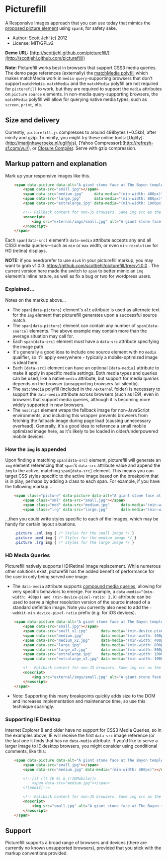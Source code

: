 # Picturefill
A Responsive Images approach that you can use today that mimics the [proposed picture element](http://www.w3.org/TR/2013/WD-html-picture-element-20130226/) using `span`s, for safety sake.


* Author: Scott Jehl (c) 2012
* License: MIT/GPLv2

**Demo URL:** [http://scottjehl.github.com/picturefill/](http://scottjehl.github.com/picturefill/)

**Note:** Picturefill works best in browsers that support CSS3 media queries. The demo page references (externally) the [matchMedia polyfill](https://github.com/paulirish/matchMedia.js/) which makes matchMedia work in `media-query`-supporting browsers that don't support `matchMedia`. `matchMedia` and the `matchMedia` polyfill are not required for `picturefill` to work, but they are required to support the `media` attributes on `picture` `source` elements. In non-media query-supporting browsers, the `matchMedia` polyfill will allow for querying native media types, such as `screen`, `print`, etc.

## Size and delivery

Currently, `picturefill.js` compresses to around 498bytes (~0.5kb), after minify and gzip. To minify, you might try these online tools: [Uglify]:(http://marijnhaverbeke.nl/uglifyjs), [Yahoo Compressor]:(http://refresh-sf.com/yui/), or [Closure Compiler](http://closure-compiler.appspot.com/home). Serve with gzip compression.

## Markup pattern and explanation

Mark up your responsive images like this. 

```html
	<span data-picture data-alt="A giant stone face at The Bayon temple in Angkor Thom, Cambodia">
		<span data-src="small.jpg"></span>
		<span data-src="medium.jpg"     data-media="(min-width: 400px)"></span>
		<span data-src="large.jpg"      data-media="(min-width: 800px)"></span>
		<span data-src="extralarge.jpg" data-media="(min-width: 1000px)"></span>

		<!-- Fallback content for non-JS browsers. Same img src as the initial, unqualified source element. -->
		<noscript>
			<img src="external/imgs/small.jpg" alt="A giant stone face at The Bayon temple in Angkor Thom, Cambodia">
		</noscript>
	</span>
```

Each `span[data-src]` element’s `data-media` attribute accepts any and all CSS3 media queries—such as `min` or `max` width, or even `min-resolution` for HD (retina) displays. 

**NOTE:** if you need/prefer to use `div`s in your picturefill markup, you may want to grab v1.0.0: https://github.com/scottjehl/picturefill/tree/v1.0.0 . The current version here made the switch to `span` to better mimic an `img` element's inline nature, as well as fix a bug or two for wordpress users.

### Explained...

Notes on the markup above...

* The `span[data-picture]` element's `alt` attribute is used as alternate text for the `img` element that picturefill generates upon a successful source match.
* The `span[data-picture]` element can contain any number of `span[data-source]` elements. The above example may contain more than the average situation may call for.
* Each `span[data-src]` element must have a `data-src` attribute specifying the image path. 
* It's generally a good idea to include one source element with no `media` qualifier, so it'll apply everywhere - typically a mobile-optimized image is ideal here.
* Each `[data-src]` element can have an optional `[data-media]` attribute to make it apply in specific media settings. Both media types and queries can be used, like a native `media` attribute, but support for media _queries_ depends on the browser (unsupporting browsers fail silently).
* The `matchMedia` polyfill (included in the `/external` folder) is necessary to support the `data-media` attribute across browsers (such as IE9), even in browsers that support media queries, although it is becoming more widely supported in new browsers.
* The `noscript` element wraps the fallback image for non-JavaScript environments, and including this wrapper prevents browsers from fetching the fallback image during page load (causing unnecessary overhead). Generally, it's a good idea to reference a small mobile optimized image here, as it's likely to be loaded in older/underpowered mobile devices.

### How the `img` is appended

Upon finding a matching `span[data-src]` element, picturefill will generate an `img` element referencing that `span`'s `data-src` attribute value and append the `img` to the active, matching `span[data-src]` element. This means you can target CSS styles specific to the active image based on the breakpoint that is in play, perhaps by adding a class to each span. For example, if you have the following markup...

```html
	<span class="picture" data-picture data-alt="A giant stone face at The Bayon temple in Angkor Thom, Cambodia">
		<span class="sml" data-src="small.jpg"></span>
		<span class="med" data-src="medium.jpg"     data-media="(min-width: 400px)"></span>
		<span class="lrg" data-src="large.jpg"      data-media="(min-width: 800px)"></span>
````

...then you could write styles specific to each of the images, which may be handy for certain layout situations.

```css
	.picture .sml img { /* Styles for the small image */ }
	.picture .med img { /* Styles for the medium image */ }
	.picture .lrg img { /* Styles for the large image */ }
````

	
### HD Media Queries

Picturefill natively supports HD(Retina) image replacement.  While numerous other solutions exist, picturefill has the added benefit of performance for the user in only being served one image.

* The `data-media` attribute supports [compound media queries](https://developer.mozilla.org/en-US/docs/CSS/Media_queries), allowing for very specific behaviors to emerge.  For example, a `data-media="(min-width: 400px) and (min-device-pixel-ratio: 2.0)` attribute can be used to serve a higher resolution version of the source instead of a standard definition image. Note you currently also need to add the `-webkit-min-device-pixel-ratio` prefix (e.g. for iOS devices).

```html
	<span data-picture data-alt="A giant stone face at The Bayon temple in Angkor Thom, Cambodia">
		<span data-src="small.jpg"></span>
		<span data-src="small_x2.jpg"      data-media="(min-device-pixel-ratio: 2.0)"></span>
		<span data-src="medium.jpg"        data-media="(min-width: 400px)"></span>
		<span data-src="medium_x2.jpg"     data-media="(min-width: 400px) and (min-device-pixel-ratio: 2.0)"></span>
		<span data-src="large.jpg"         data-media="(min-width: 800px)"></span>
		<span data-src="large_x2.jpg"      data-media="(min-width: 800px) and (min-device-pixel-ratio: 2.0)"></span>	
		<span data-src="extralarge.jpg"    data-media="(min-width: 1000px)"></span>
		<span data-src="extralarge_x2.jpg" data-media="(min-width: 1000px) and (min-device-pixel-ratio: 2.0)"></span>	

		<!-- Fallback content for non-JS browsers. Same img src as the initial, unqualified source element. -->
		<noscript>
			<img src="external/imgs/small.jpg" alt="A giant stone face at The Bayon temple in Angkor Thom, Cambodia">
		</noscript>
	</span>
```

* Note: Supporting this many breakpoints quickly adds size to the DOM and increases implementation and maintenance time, so use this technique sparingly.

### Supporting IE Desktop

Internet Explorer 8 and older have no support for CSS3 Media Queries, so in the examples above, IE will receive the first `data-src`
 image reference (or the last one it finds that has no `data-media` attribute. If you'd like to serve a larger image to IE desktop
browsers, you might consider using conditional comments, like this:

```html
	<span data-picture data-alt="A giant stone face at The Bayon temple in Angkor Thom, Cambodia">
		<span data-src="small.jpg"></span>
		<span data-src="medium.jpg" data-media="(min-width: 400px)"></span>

		<!--[if (lt IE 9) & (!IEMobile)]>
		    <span data-src="medium.jpg"></span>
		<![endif]-->

		<!-- Fallback content for non-JS browsers. Same img src as the initial, unqualified source element. -->
		<noscript>
			<img src="small.jpg" alt="A giant stone face at The Bayon temple in Angkor Thom, Cambodia">
		</noscript>
	</span>
```

## Support

Picturefill supports a broad range of browsers and devices (there are currently no known unsupported browsers), provided that you stick with the markup conventions provided.

